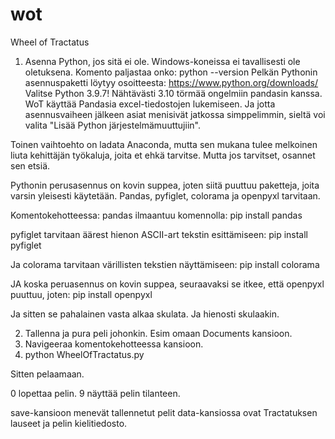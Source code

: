 # wot
Wheel of Tractatus
1. Asenna Python, jos sitä ei ole. Windows-koneissa ei tavallisesti ole oletuksena.
Komento paljastaa onko: python --version
Pelkän Pythonin asennuspaketti löytyy osoitteesta: https://www.python.org/downloads/
Valitse Python 3.9.7!
Nähtävästi 3.10 törmää ongelmiin pandasin kanssa. WoT käyttää Pandasia excel-tiedostojen lukemiseen.
Ja jotta asennusvaiheen jälkeen asiat menisivät jatkossa simppelimmin, sieltä voi valita "Lisää Python järjestelmämuuttujiin".

Toinen vaihtoehto on ladata Anaconda, mutta sen mukana tulee melkoinen liuta kehittäjän työkaluja, joita et ehkä tarvitse. Mutta jos tarvitset, osannet sen etsiä.

Pythonin perusasennus on kovin suppea, joten siitä puuttuu paketteja, joita varsin yleisesti käytetään. Pandas, pyfiglet, colorama ja openpyxl tarvitaan.

Komentokehotteessa:
pandas ilmaantuu komennolla: pip install pandas

pyfiglet tarvitaan äärest hienon ASCII-art tekstin esittämiseen: pip install pyfiglet

Ja colorama tarvitaan värillisten tekstien näyttämiseen: pip install colorama

JA koska peruasennus on kovin suppea, seuraavaksi se itkee, että openpyxl puuttuu, joten: pip install openpyxl

Ja sitten se pahalainen vasta alkaa skulata. Ja hienosti skulaakin.

2. Tallenna ja pura peli johonkin. Esim omaan Documents kansioon.
3. Navigeeraa komentokehotteessa kansioon.
4. python WheelOfTractatus.py

Sitten pelaamaan.

0 lopettaa pelin.
9 näyttää pelin tilanteen.

save-kansioon menevät tallennetut pelit
data-kansiossa ovat Tractatuksen lauseet ja pelin kielitiedosto.
